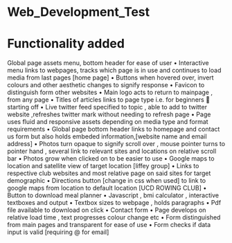 # Web_Development_Test

# Functionality added 
 Global page assets menu, bottom header for ease of user
• Interactive menu links to webpages, tracks which page is in use and continues to load media
  from last pages [home page]
• Buttons when hovered over, invert colours and other aesthetic changes to signify response
• Favicon to distinguish form other websites
• Main logo acts to return to mainpage , from any page
• Titles of articles links to page type i.e. for beginners  starting off
• Live twitter feed specified to topic , able to add to twitter website ,refreshes twitter mark
  without needing to refresh page
• Page uses fluid and responsive assets depending on media type and format requirements
• Global page bottom header links to homepage and contact us form but also holds embeded
  information,[website name and email address]
• Photos turn opaque to signify scroll over , mouse pointer turns to pointer hand , several link to
  relevant sites and locations on relative scroll bar
• Photos grow when clicked on to be easier to use
• Google maps to location and satellite view of target location [liffey group]
• Links to respective club websites and most relative page on said sites for target demographic
• Directions button [change in css when used] to link to google maps from location to default
  location [UCD ROWING CLUB]
• Button to download meal planner
• Javascript , bmi calculator , interactive textboxes and output
• Textbox sizes to webpage , holds paragraphs
• Pdf file available to download on click
• Contact form
• Page develops on relative load time , text progresses colour change etc
• Form distinguished from main pages and transparent for ease of use
• Form checks if data input is valid [requiring @ for email]
